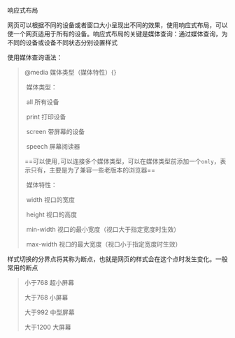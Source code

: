 响应式布局

网页可以根据不同的设备或者窗口大小呈现出不同的效果，使用响应式布局，可以使一个网页适用于所有的设备。响应式布局的关键是媒体查询：通过媒体查询，为不同的设备或设备不同状态分别设置样式

使用媒体查询语法：

> @media 媒体类型（媒体特性）{}
>
> ​	媒体类型：
>
> ​			all				所有设备
>
> ​			print			打印设备
>
> ​			screen		 带屏幕的设备
>
> ​			speech		屏幕阅读器 
>
> ==可以使用`,`可以连接多个媒体类型，可以在媒体类型前添加一个`only`，表示只有，主要是为了兼容一些老版本的浏览器==
>
> ​	媒体特性：
>
> ​			width					视口的宽度
>
> ​			height				   视口的高度
>
> ​			min-width			 视口的最小宽度（视口大于指定宽度时生效）
>
> ​			max-width			 视口的最大宽度（视口小于指定宽度时生效）

样式切换的分界点将其称为断点，也就是网页的样式会在这个点时发生变化。一般常用的断点

> 小于768		超小屏幕
>
> 大于768		小屏幕
>
> 大于992		中型屏幕
>
> 大于1200	  大屏幕